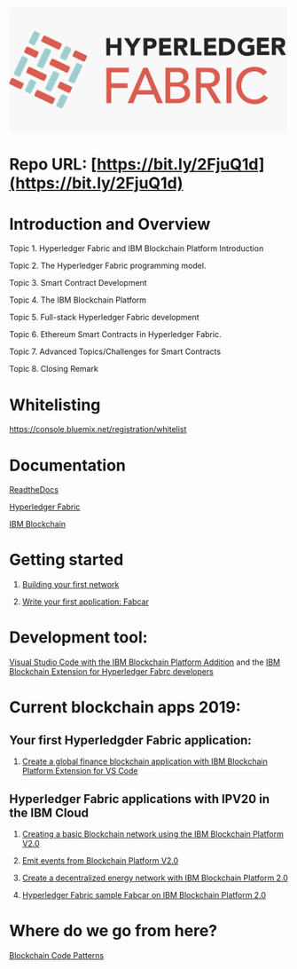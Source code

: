 
<img src="Hyperledger-Fabric.png">

# Repo URL: [https://bit.ly/2FjuQ1d](https://bit.ly/2FjuQ1d)

# Introduction and Overview

Topic 1. Hyperledger Fabric and IBM Blockchain Platform Introduction

Topic 2. The Hyperledger Fabric programming model.

Topic 3. Smart Contract Development

Topic 4. The IBM Blockchain Platform

Topic 5. Full-stack Hyperledger Fabric development

Topic 6. Ethereum Smart Contracts in Hyperledger Fabric.

Topic 7. Advanced Topics/Challenges for Smart Contracts

Topic 8. Closing Remark

# Whitelisting

https://console.bluemix.net/registration/whitelist


# Documentation

[ReadtheDocs](https://hyperledger-fabric.readthedocs.io/en/release-1.4/)

[Hyperledger Fabric](https://www.hyperledger.org/projects/fabric)

[IBM Blockchain](https://www.ibm.com/blockchain/what-is-blockchain)

# Getting started

1. [Building your first network](https://hyperledger-fabric.readthedocs.io/en/release-1.2/build_network.html)

1. [Write your first application: Fabcar](https://hyperledger-fabric.readthedocs.io/en/release-1.2/write_first_app.html)

# Development tool: 

[Visual Studio Code with the IBM Blockchain Platform Addition](https://code.visualstudio.com) and the [IBM Blockchain Extension for Hyperledger Fabrc developers ](https://marketplace.visualstudio.com/items?itemName=IBMBlockchain.ibm-blockchain-platform) 

# Current blockchain apps 2019:

## Your first Hyperledgder Fabric application:

1. [Create a global finance blockchain application with IBM Blockchain Platform Extension for VS Code](https://github.com/IBM/global-financing-blockchain)

## Hyperledger Fabric applications with IPV20 in the IBM Cloud

1. [Creating a basic Blockchain network using the IBM Blockchain Platform V2.0](https://github.com/IBM/Create-BlockchainNetwork-IBPV20)

1. [Emit events from Blockchain Platform V2.0](https://github.com/IBM/auction-events)

1. [Create a decentralized energy network with IBM Blockchain Platform 2.0](https://developer.ibm.com/patterns/decentralized-energy-with-hyperledger-fabric-and-ibm-blockchain-saasv2-use-case-1/)

1. [Hyperledger Fabric sample Fabcar on IBM Blockchain Platform 2.0](https://github.com/IBM/fabcar-blockchain-sample)

# Where do we go from here?

[Blockchain Code Patterns](https://developer.ibm.com/patterns/category/blockchain/)
